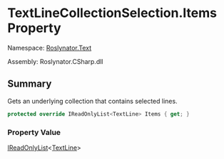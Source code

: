 # TextLineCollectionSelection\.Items Property

Namespace: [Roslynator.Text](../../README.md)

Assembly: Roslynator\.CSharp\.dll

## Summary

Gets an underlying collection that contains selected lines\.

```csharp
protected override IReadOnlyList<TextLine> Items { get; }
```

### Property Value

[IReadOnlyList](https://docs.microsoft.com/en-us/dotnet/api/system.collections.generic.ireadonlylist-1)\<[TextLine](https://docs.microsoft.com/en-us/dotnet/api/microsoft.codeanalysis.text.textline)>


